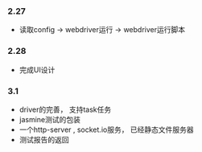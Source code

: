 ### 2.27
* 读取config -> webdriver运行 -> webdriver运行脚本 

### 2.28 
* 完成UI设计

### 3.1
* driver的完善， 支持task任务
* jasmine测试的包装
* 一个http-server , socket.io服务， 已经静态文件服务器
* 测试报告的返回
